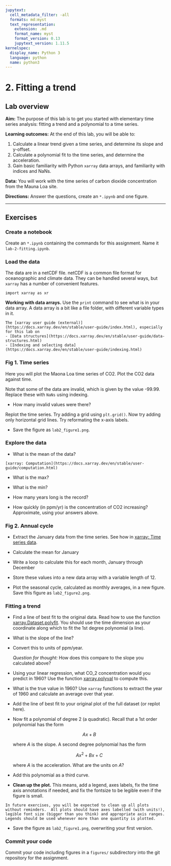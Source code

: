 ```yaml
---
jupytext:
  cell_metadata_filter: -all
  formats: md:myst
  text_representation:
    extension: .md
    format_name: myst
    format_version: 0.13
    jupytext_version: 1.11.5
kernelspec:
  display_name: Python 3
  language: python
  name: python3
---
```


# 2. Fitting a trend


## Lab overview

**Aim:** The purpose of this lab is to get you started with elementary time series analysis: fitting a trend and a polynomial to a time series.

**Learning outcomes:** At the end of this lab, you will be able to:
1. Calculate a linear trend given a time series, and determine its slope and y-offset.
2. Calculate a polynomial fit to the time series, and determine the acceleration.
3. Gain basic familiarity with Python `xarray` data arrays, and familiarity with indices and NaNs.
<!--4. Use the functions including: nanmean, detrend, polyfit, polyval, disp, grid, find, isnan, sqrt, and the operators ==, ~ and .^2.-->

**Data:** You will work with the time series of carbon dioxide concentration from the Mauna Loa site.

**Directions:** Answer the questions, create an `*.ipynb` and one figure.

----
## Exercises

### Create a notebook

Create an `*.ipynb` containing the commands for this assignment.  Name it `lab-2-fitting.ipynb`.

### Load the data

The data are in a netCDF file.  netCDF is a common file format for oceanographic and climate data.  They can be handled several ways, but `xarray` has a number of convenient features.

```{code-cell}
import xarray as xr
```

**Working with data arrays.**  Use the `print` command to see what is in your data array.  A data array is a bit like a file folder, with different variable types in it.


```{seealso}
The [xarray user guide (external)](https://docs.xarray.dev/en/stable/user-guide/index.html), especially for this lab on
- [Data structures](https://docs.xarray.dev/en/stable/user-guide/data-structures.html)
- [Indexing and selecting data](https://docs.xarray.dev/en/stable/user-guide/indexing.html)
```

### Fig 1. Time series

Here you will plot the Maona Loa time series of CO2.  Plot the CO2 data against time.  

Note that some of the data are invalid, which is given by the value -99.99.  Replace these with `NaNs` using indexing.

- How many invalid values were there?

Replot the time series.  Try adding a grid using `plt.grid()`.  Now try adding only horizontal grid lines.  Try reformating the x-axis labels.  

- Save the figure as `lab2_figure1.png`.


### Explore the data

- What is the mean of the data?  

```{seealso}
[xarray: Computation](https://docs.xarray.dev/en/stable/user-guide/computation.html)
```

- What is the max?

- What is the min?

- How many years long is the record?

- How quickly (in ppm/yr) is the concentration of CO2 increasing?  Approximate, using your answers above.

### Fig 2. Annual cycle

- Extract the January data from the time series.  See how in [xarray: Time series data](https://docs.xarray.dev/en/stable/user-guide/time-series.html).  

- Calculate the mean for January

- Write a loop to calculate this for each month, January through December

- Store these values into a new data array with a variable length of 12.

- Plot the seasonal cycle, calculated as monthly averages, in a new figure.  Save this figure as `lab2_figure2.png`.

### Fitting a trend

- Find a line of best fit to the original data.  Read how to use the function [xarray.Dataset.polyfit](https://docs.xarray.dev/en/stable/generated/xarray.Dataset.polyfit.html).  You should use the time dimension as your coordinate along which to fit the 1st degree polynomial (a line).  

- What is the slope of the line?

- Convert this to units of ppm/year.

  *Question for thought:* How does this compare to the slope you calculated above?

- Using your linear regression, what CO_2 concentration would you predict in 1960?  Use the function [xarray.polyval](https://docs.xarray.dev/en/stable/generated/xarray.polyval.html#xarray.polyval) to compute this.

- What is the true value in 1960?  Use `xarray` functions to extract the year of 1960 and calculate an average over that year.

- Add the line of best fit to your original plot of the full dataset (or replot here).


- Now fit a polynomial of degree 2 (a quadratic).  Recall that a 1st order polynomial has the form

  $$Ax + B$$

  where $A$ is the slope.  A second degree polynomial has the form

  $$Ax^2 + Bx + C$$

  where $A$ is the acceleration.  What are the units on $A$?

- Add this polynomial as a third curve.

- **Clean up the plot.**  This means, add a legend, axes labels, fix the time axis annotations if needed, and fix the fontsize to be legible even if the figure is small.

```{note}
In future exercises, you will be expected to clean up all plots without reminders.  All plots should have axes labelled (with units!), legible font size (bigger than you think) and appropriate axis ranges.  Legends should be used whenever more than one quantity is plotted.
```

- Save the figure as `lab2_figure1.png`, overwriting your first version.




### Commit your code

Commit your code including figures in a `figures/` subdirectory into the git repository for the assignment.